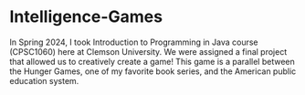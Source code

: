# Intelligence-Games
In Spring 2024, I took Introduction to Programming in Java course (CPSC1060) here at Clemson University. We were assigned a final project that allowed us to creatively create a game! This game is a parallel between the Hunger Games, one of my favorite book series, and the American public education system.
